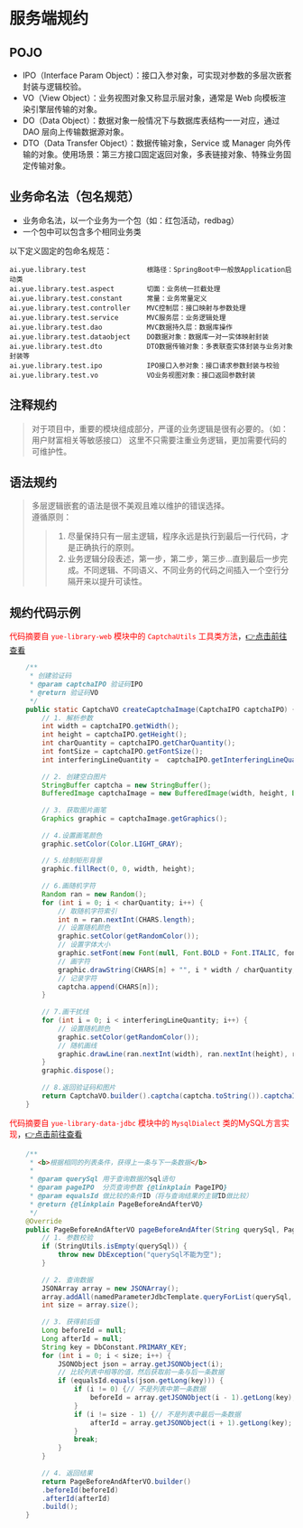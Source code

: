 # <a name="服务端规约">服务端规约</a>
## POJO
- IPO（Interface Param Object）：接口入参对象，可实现对参数的多层次嵌套封装与逻辑校验。
- VO（View Object）：业务视图对象又称显示层对象，通常是 Web 向模板渲染引擎层传输的对象。
- DO（Data Object）：数据对象一般情况下与数据库表结构一一对应，通过 DAO 层向上传输数据源对象。
- DTO（Data Transfer Object）：数据传输对象，Service 或 Manager 向外传输的对象。使用场景：第三方接口固定返回对象，多表链接对象、特殊业务固定传输对象。

## 业务命名法（包名规范）
- 业务命名法，以一个业务为一个包（如：红包活动，redbag）
- 一个包中可以包含多个相同业务类

以下定义固定的包命名规范：
```
ai.yue.library.test               根路径：SpringBoot中一般放Application启动类
ai.yue.library.test.aspect        切面：业务统一拦截处理
ai.yue.library.test.constant      常量：业务常量定义
ai.yue.library.test.controller    MVC控制层：接口映射与参数处理
ai.yue.library.test.service       MVC服务层：业务逻辑处理
ai.yue.library.test.dao           MVC数据持久层：数据库操作
ai.yue.library.test.dataobject    DO数据对象：数据库一对一实体映射封装
ai.yue.library.test.dto           DTO数据传输对象：多表联查实体封装与业务对象封装等
ai.yue.library.test.ipo           IPO接口入参对象：接口请求参数封装与校验
ai.yue.library.test.vo            VO业务视图对象：接口返回参数封装
```

## 注释规约
> 对于项目中，重要的模块组成部分，严谨的业务逻辑是很有必要的。（如：用户财富相关等敏感接口）
> 这里不只需要注重业务逻辑，更加需要代码的可维护性。

## 语法规约
> 多层逻辑嵌套的语法是很不美观且难以维护的错误选择。<br>
> 遵循原则：
>> 1. 尽量保持只有一层主逻辑，程序永远是执行到最后一行代码，才是正确执行的原则。
>> 2. 业务逻辑分段表述，第一步，第二步，第三步...直到最后一步完成。不同逻辑、不同语义、不同业务的代码之间插入一个空行分隔开来以提升可读性。

## 规约代码示例
<font color=red>代码摘要自 `yue-library-web` 模块中的 `CaptchaUtils` 工具类方法</font>，[👉点击前往查看](https://gitee.com/yl-yue/yue-library/blob/j11.2.3.0/yue-library-web/src/main/java/ai/yue/library/web/util/CaptchaUtils.java)
```java
    /**
     * 创建验证码
     * @param captchaIPO 验证码IPO
     * @return 验证码VO
     */
    public static CaptchaVO createCaptchaImage(CaptchaIPO captchaIPO) {
    	// 1. 解析参数
    	int width = captchaIPO.getWidth();
    	int height = captchaIPO.getHeight();
    	int charQuantity = captchaIPO.getCharQuantity();
    	int fontSize = captchaIPO.getFontSize();
    	int interferingLineQuantity =  captchaIPO.getInterferingLineQuantity();
    	
    	// 2. 创建空白图片
        StringBuffer captcha = new StringBuffer();
        BufferedImage captchaImage = new BufferedImage(width, height, BufferedImage.TYPE_INT_RGB);
        
        // 3. 获取图片画笔
        Graphics graphic = captchaImage.getGraphics();
        
        // 4.设置画笔颜色
        graphic.setColor(Color.LIGHT_GRAY);
        
        // 5.绘制矩形背景
        graphic.fillRect(0, 0, width, height);
        
        // 6.画随机字符
        Random ran = new Random();
        for (int i = 0; i < charQuantity; i++) {
            // 取随机字符索引
            int n = ran.nextInt(CHARS.length);
            // 设置随机颜色
            graphic.setColor(getRandomColor());
            // 设置字体大小
            graphic.setFont(new Font(null, Font.BOLD + Font.ITALIC, fontSize));
            // 画字符
            graphic.drawString(CHARS[n] + "", i * width / charQuantity, height * 2 / 3);
            // 记录字符
            captcha.append(CHARS[n]);
        }
        
        // 7.画干扰线
        for (int i = 0; i < interferingLineQuantity; i++) {
            // 设置随机颜色
            graphic.setColor(getRandomColor());
            // 随机画线
            graphic.drawLine(ran.nextInt(width), ran.nextInt(height), ran.nextInt(width), ran.nextInt(height));
        }
        graphic.dispose();
        
        // 8.返回验证码和图片
        return CaptchaVO.builder().captcha(captcha.toString()).captchaImage(captchaImage).build();
    }
```

<font color=red>代码摘要自 `yue-library-data-jdbc` 模块中的 `MysqlDialect` 类的MySQL方言实现</font>，[👉点击前往查看](https://gitee.com/yl-yue/yue-library/blob/j11.2.3.0/yue-library-data-jdbc/src/main/java/ai/yue/library/data/jdbc/client/dialect/impl/MysqlDialect.java)
```java
    /**
     * <b>根据相同的列表条件，获得上一条与下一条数据</b>
     *
     * @param querySql 用于查询数据的sql语句
     * @param pageIPO  分页查询参数 {@linkplain PageIPO}
     * @param equalsId 做比较的条件ID（将与查询结果的主键ID做比较）
     * @return {@linkplain PageBeforeAndAfterVO}
     */
	@Override
	public PageBeforeAndAfterVO pageBeforeAndAfter(String querySql, PageIPO pageIPO, Long equalsId) {
		// 1. 参数校验
		if (StringUtils.isEmpty(querySql)) {
			throw new DbException("querySql不能为空");
		}
		
		// 2. 查询数据
		JSONArray array = new JSONArray();
		array.addAll(namedParameterJdbcTemplate.queryForList(querySql, toParamJson(pageIPO)));
		int size = array.size();
		
		// 3. 获得前后值
		Long beforeId = null;
		Long afterId = null;
		String key = DbConstant.PRIMARY_KEY;
		for (int i = 0; i < size; i++) {
			JSONObject json = array.getJSONObject(i);
			// 比较列表中相等的值，然后获取前一条与后一条数据
			if (equalsId.equals(json.getLong(key))) {
				if (i != 0) {// 不是列表中第一条数据
					beforeId = array.getJSONObject(i - 1).getLong(key);
				}
				if (i != size - 1) {// 不是列表中最后一条数据
					afterId = array.getJSONObject(i + 1).getLong(key);
				}
				break;
			}
		}
		
		// 4. 返回结果
		return PageBeforeAndAfterVO.builder()
		.beforeId(beforeId)
		.afterId(afterId)
		.build();
	}
```